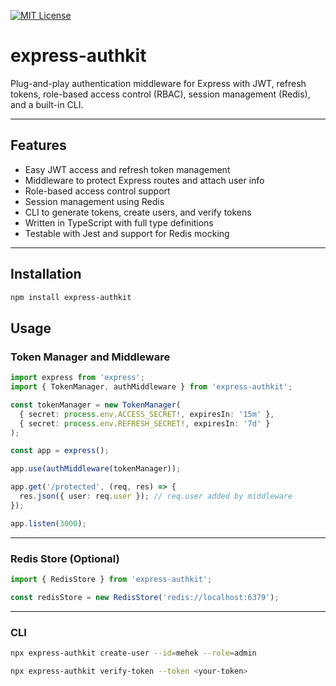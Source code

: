 [![MIT License](https://img.shields.io/badge/License-MIT-green.svg)](https://choosealicense.com/licenses/mit/)

# express-authkit

Plug-and-play authentication middleware for Express with JWT, refresh tokens, role-based access control (RBAC), session management (Redis), and a built-in CLI.

---

## Features

- Easy JWT access and refresh token management
- Middleware to protect Express routes and attach user info
- Role-based access control support
- Session management using Redis
- CLI to generate tokens, create users, and verify tokens
- Written in TypeScript with full type definitions
- Testable with Jest and support for Redis mocking

---

## Installation

```bash
npm install express-authkit
```
## Usage

### Token Manager and Middleware

```ts
import express from 'express';
import { TokenManager, authMiddleware } from 'express-authkit';

const tokenManager = new TokenManager(
  { secret: process.env.ACCESS_SECRET!, expiresIn: '15m' },
  { secret: process.env.REFRESH_SECRET!, expiresIn: '7d' }
);

const app = express();

app.use(authMiddleware(tokenManager));

app.get('/protected', (req, res) => {
  res.json({ user: req.user }); // req.user added by middleware
});

app.listen(3000);

```

* * *

### Redis Store (Optional)

```ts
import { RedisStore } from 'express-authkit';

const redisStore = new RedisStore('redis://localhost:6379');
```

* * *

### CLI

```bash
npx express-authkit create-user --id=mehek --role=admin 

npx express-authkit verify-token --token <your-token>
```